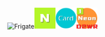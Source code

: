 <img src="https://github.com/frigate-apps/Frigate/raw/main/Frigate2-logo.svg" alt="Frigate" height="48" /><!--<img src="https://github.com/frigate-apps/.github/raw/main/profile/Pitaya-logo.svg" alt="Frigate" height="48" />
--><img src="https://github.com/frigate-apps/.github/raw/main/profile/NeonLang-logo.svg" alt="Frigate" height="48" /><img src="https://github.com/frigate-apps/.github/raw/main/profile/Card-logo.svg" alt="Frigate" height="48" /><img src="https://github.com/frigate-apps/.github/raw/main/profile/Neon-logo.png" alt="Frigate" height="48" />


